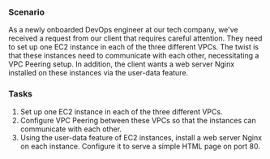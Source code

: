 ### Scenario
As a newly onboarded DevOps engineer at our tech company, we've received a request from our client that requires careful attention. They need to set up one EC2 instance in each of the three different VPCs. The twist is that these instances need to communicate with each other, necessitating a VPC Peering setup. In addition, the client wants a web server  Nginx installed on these instances via the user-data feature. 
### Tasks
1. Set up one EC2 instance in each of the three different VPCs.
1. Configure VPC Peering between these VPCs so that the instances can communicate with each other. 
1. Using the user-data feature of EC2 instances, install a web server Nginx on each instance. Configure it to serve a simple HTML page on port 80.
